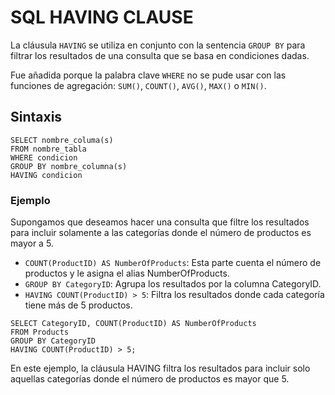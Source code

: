 # SQL HAVING CLAUSE

La cláusula `HAVING` se utiliza en conjunto con la sentencia `GROUP BY` para filtrar los resultados de una consulta que se basa en condiciones dadas.

Fue añadida porque la palabra clave `WHERE` no se pude usar con las funciones de agregación: `SUM()`, `COUNT()`, `AVG()`, `MAX()` o `MIN()`.

## Sintaxis

```
SELECT nombre_columa(s)
FROM nombre_tabla
WHERE condicion
GROUP BY nombre_columna(s)
HAVING condicion
```

### Ejemplo

Supongamos que deseamos hacer una consulta que filtre los resultados para incluir solamente a las categorías donde el número de productos es mayor a 5.

- `COUNT(ProductID) AS NumberOfProducts`: Esta parte cuenta el número de productos y le asigna el alias NumberOfProducts.
- `GROUP BY CategoryID`: Agrupa los resultados por la columna CategoryID.
- `HAVING COUNT(ProductID) > 5`: Filtra los resultados donde cada categoría tiene más de 5 productos.

```
SELECT CategoryID, COUNT(ProductID) AS NumberOfProducts
FROM Products
GROUP BY CategoryID
HAVING COUNT(ProductID) > 5;
```

En este ejemplo, la cláusula HAVING filtra los resultados para incluir solo aquellas categorías donde el número de productos es mayor que 5.